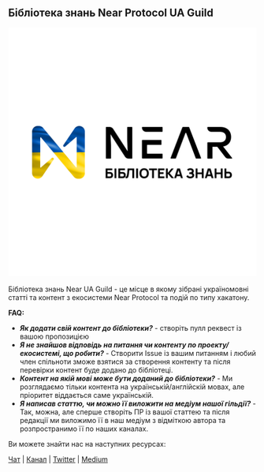 ## Бібліотека знань Near Protocol UA Guild

![Бібліотека знань - картинка](img/nearuaguild_library.png)

Бібліотека знань Near UA Guild - це місце в якому 
зібрані україномовні статті та контент з екосистеми
Near Protocol та подій по типу хакатону.

**FAQ:**
- **_Як додати свій контент до бібліотеки?_** - створіть пулл реквест із вашою пропозицією
- **_Я не знайшов відповідь на питання чи контенту по проекту/екосистемі, що робити?_** - Створити Issue із вашим питанням і любий член спільноти зможе взятися за створення контенту та після перевірки контент буде додано до бібліотеці.
- **_Контент на якій мові може бути доданий до бібліотеки?_** - Ми розглядаємо тільки контента на українській/англійскій мовах, але пріоритет віддається саме українській.
- **_Я написав статтю, чи можно її виложити на медіум нашої гільдії?_** - Так, можна, але сперше створіть ПР із вашої статтею та після редакції ми виложимо її в наш медіум з відміткою автора та розпространимо її по наших каналах.

Ви можете знайти нас на наступних ресурсах:

[Чат](https://t.me/nearprotocolua) | [Канал](https://t.me/nearprotocoluachannel) | [Twitter](https://t.me/nearprotocolua) | [Medium](https://t.me/nearprotocolua)